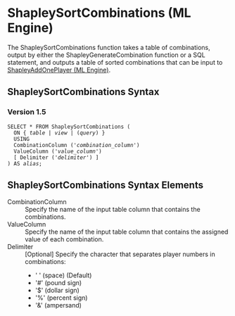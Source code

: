 <html><head></head><body><div class="nested0" aria-labelledby="ariaid-title1" topicindex="1" topicid="jtk1507069294341" id="jtk1507069294341"><h1 class="title topictitle1" id="ariaid-title1">ShapleySortCombinations (ML Engine)</h1><div class="body conbody">
<p class="p">The ShapleySortCombinations function takes a table of combinations, output by either the ShapleyGenerateCombination function or a SQL statement, and outputs a table of sorted combinations that can be input to <a href="ugs1558448732652.md#ihm1507069875331">ShapleyAddOnePlayer (ML Engine)</a>.</p></div><div class="topic reference nested1" aria-labelledby="ariaid-title2" topicindex="2" topicid="too1507069351965" xml:lang="en-us" lang="en-us" id="too1507069351965">
<h2 class="title topictitle2" id="ariaid-title2">ShapleySortCombinations Syntax</h2><div class="body refbody"><div class="section" id="too1507069351965__section_N1000E_N1000C_N10001">
<h3 class="title sectiontitle">Version <span>1.5</span></h3><pre class="pre codeblock" xml:space="preserve"><code>SELECT * FROM ShapleySortCombinations (
  <span>ON { <var class="keyword varname">table</var> | <var class="keyword varname">view</var> | (<var class="keyword varname">query</var>) }</span>
  USING
  CombinationColumn ('<var class="keyword varname">combination_column</var>')
  ValueColumn ('<var class="keyword varname">value_column</var>')
  [ Delimiter ('<var class="keyword varname">delimiter</var>') ]
) AS <var class="keyword varname">alias</var>;</code></pre></div></div></div><div class="topic reference nested1" aria-labelledby="ariaid-title3" topicindex="3" topicid="lem1507069405716" xml:lang="en-us" lang="en-us" id="lem1507069405716">
<h2 class="title topictitle2" id="ariaid-title3">ShapleySortCombinations Syntax Elements</h2><div class="body refbody"><div class="section" id="lem1507069405716__section_N10011_N1000E_N10001"><dl class="dl parml"><dt class="dt pt dlterm">CombinationColumn</dt><dd class="dd pd">Specify the name of the input table column that contains the combinations.</dd><dt class="dt pt dlterm">ValueColumn</dt><dd class="dd pd">Specify the name of the input table column that contains the assigned value of each combination.</dd><dt class="dt pt dlterm">Delimiter</dt><dd class="dd pd">[Optional] Specify the character that separates player numbers in combinations:
<ul class="ul" id="lem1507069405716__ul_ug4_p55_4x">
<li class="li">' ' (space) (Default)</li>
<li class="li">'#' (pound sign)</li>
<li class="li">'$' (dollar sign)</li>
<li class="li">'%' (percent sign)</li>
<li class="li">'&amp;' (ampersand)</li></ul></dd></dl></div></div></div></div></body></html>
